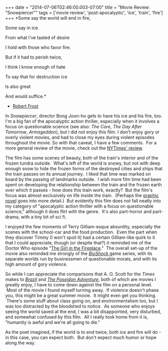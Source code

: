 +++
date = "2014-07-06T02:46:00.003-07:00"
title = "Movie Review: \"Snowpiercer\""
tags = ['movie review', 'post-apocalyptic', 'ice', 'train', 'fire']
+++
*Some say the world will end in fire,

Some say in ice.

From what I’ve tasted of desire

I hold with those who favor fire.

But if it had to perish twice,

I think I know enough of hate

To say that for destruction ice

Is also great

And would suffice.*

- [Robert Frost](http://www.poetryfoundation.org/poem/173527)

In *Snowpiercer*, director Bong Joon-ho gets to have his ice and his fire, too. I'm a big fan of the apocalyptic action thriller, especially when it involves a focus on questionable science (see also: *The Core*, *The Day After Tomorrow*, *Armageddon*), but I did not enjoy this film. I don't enjoy gory or overly violent movies, and had to close my eyes during violent episodes throughout the movie. So with that caveat, I have a few comments.  For a more general review of the movie, check out the [NYTimes' review](http://www.nytimes.com/2014/06/27/movies/in-snowpiercer-the-train-trip-to-end-all-train-trips.html).

The film has some scenes of beauty, both of the train's interior and of the frozen tundra outside.  What's left of the world is snowy, but not with deep enough snow to hide the frozen forms of the destroyed cities and ships that the train passes on its annual journey.  I liked that time was marked on board by the passing of landmarks outside.  I wish more film time had been spent on developing the relationship between the train and the frozen earth over which it passes - how does this train work, exactly?  But the film's focus was almost exclusively on life inside the train.  (Perhaps the [graphic novel](http://en.wikipedia.org/wiki/Le_Transperceneige) goes into more detail.)  But evidently this film does not fall neatly into my category of "apocalyptic action thriller with a focus on questionable science," although it does flirt with the genre.  It's also part-horror and part-drama, with a tiny bit of sci fi.

I enjoyed the few moments of Terry Gilliam-esque absurdity, especially the scenes with the school-car and the food production.  Even the part when they discover Timmy (I won't spoil it) had a certain Gilliam-like quirk to it that I could appreciate, though (or despite that?) it reminded me of the Doctor Who episode "[The Girl in the Fireplace](http://en.wikipedia.org/wiki/The_Girl_in_the_Fireplace)."  The overall set-up of the movie also reminded me strongly of the <a href="http://en.wikipedia.org/wiki/BioShock">*BioShock* </a>game series, with its separate worlds run by businessmen of questionable morals, and with its high amount of gory violence.

So while I can appreciate the comparisons that A. O. Scott for the *Times* makes to *[Brazil](http://en.wikipedia.org/wiki/Brazil_(1985_film))* and *[The Poseidon Adventure](http://en.wikipedia.org/wiki/The_Poseidon_Adventure_(1972_film))*, both of which are movies I greatly enjoy, I have to come down against the film on a personal level.  Most of the movie I found myself turning away.  If violence doesn't phase you, this might be a great summer movie.  It might even get you thinking.  There's some stuff about class going on, and environmentalism too, but I was too distracted by the bloodshed to notice.  As someone who enjoys seeing the world saved at the end, I was a bit disappointed, very disturbed, and somewhat confused by this film.  All I really took home from it is, "humanity is awful and we're all going to die."

As the poet imagined, if the world is to end twice, both ice and fire will do - in this case, you can expect both.  But don't expect much humor or hope along the way.
